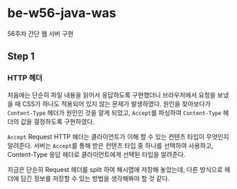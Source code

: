# be-w56-java-was

56주차 간단 웹 서버 구현

## Step 1

### HTTP 헤더

처음에는 단순히 파일 내용을 읽어서 응답하도록 구현했더니 브라우저에서 요청을 보냈을 때 CSS가 하나도 적용되어 있지 않는 문제가 발생하였다. 원인을 찾아보다가 `Content-Type` 헤더가 원인인 것을 알게
되었고, `Accept`를 파싱하여 `Content-Type` 헤더의 값을 결정하도록 구현하였다.

`Accept` Request HTTP 헤더는 클라이언트가 이해 할 수 있는 컨텐츠 타입이 무엇인지 알려준다. 서버는 `Accept`를 통해 받은 컨텐츠 타입 중 하나를 선택하여 사용하고, Content-Type
응답 헤더로 클라이언트에게 선택된 타입을 알려준다.

지금은 단순히 Request 헤더를 split 하여 해시맵에 저장해 놓았는데, 다른 방식으로 헤더에 담긴 정보를 저장할 수 있는 방법을 생각해봐야 할 것 같다.
